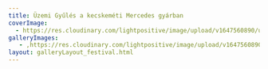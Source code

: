 ```yaml
---
title: Üzemi Gyűlés a kecskeméti Mercedes gyárban
coverImage:
  - https://res.cloudinary.com/lightpositive/image/upload/v1647560890/uploads/%C3%9Czemi%20Gy%C5%B1l%C3%A9s%20a%20kecskem%C3%A9ti%20Mercedes%20gy%C3%A1rban/111111-1.jpg
galleryImages:
   - ,https://res.cloudinary.com/lightpositive/image/upload/v1647560890/uploads/%C3%9Czemi%20Gy%C5%B1l%C3%A9s%20a%20kecskem%C3%A9ti%20Mercedes%20gy%C3%A1rban/111111-1.jpg
layout: galleryLayout_festival.html
---
```

